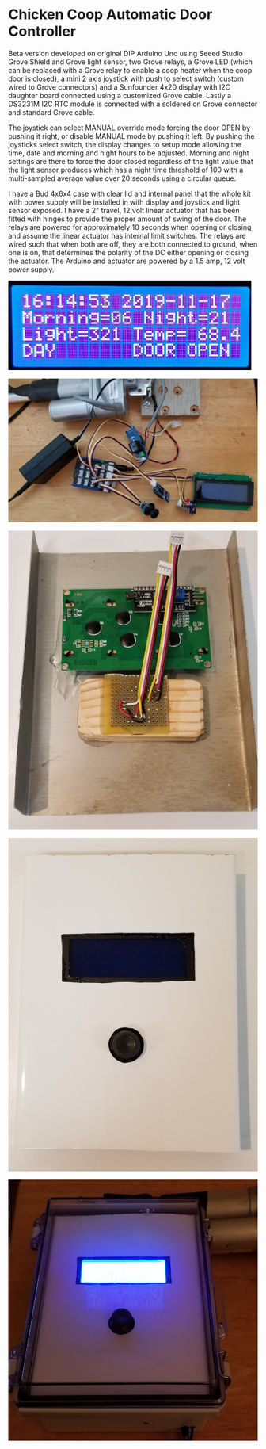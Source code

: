 # Chicken Coop Automatic Door Controller

Beta version developed on original DIP Arduino Uno using Seeed Studio Grove Shield and Grove light sensor, two Grove relays, a Grove LED (which can be replaced with a Grove relay to enable a coop heater when the coop door is closed), a mini 2 axis joystick with push to select switch (custom wired to Grove connectors) and a Sunfounder 4x20 display with I2C daughter board connected using a customized Grove cable. Lastly a DS3231M I2C RTC module is connected with a soldered on Grove connector and standard Grove cable.

The joystick can select MANUAL override mode forcing the door OPEN by pushing it right, or disable MANUAL mode by pushing it left. By pushing the joysticks select switch, the display changes to setup mode allowing the time, date and morning and night hours to be adjusted. Morning and night settings are there to force the door closed regardless of the light value that the light sensor produces which has a night time threshold of 100 with a multi-sampled average value over 20 seconds using a circular queue.

I have a Bud 4x6x4 case with clear lid and internal panel that the whole kit with power supply will be installed in with display and joystick and light sensor exposed. I have a 2" travel, 12 volt linear actuator that has been fitted with hinges to provide the proper amount of swing of the door. The relays are powered for approximately 10 seconds when opening or closing and assume the linear actuator has internal limit switches. The relays are wired such that when both are off, they are both connected to ground, when one is on, that determines the polarity of the DC either opening or closing the actuator. The Arduino and actuator are powered by a 1.5 amp, 12 volt power supply.

![alt text](https://github.com/simmunity/ChickenDoorArduino/blob/master/ChickenDoorDisplay.jpg "This is the display when not in setup")

![alt text](https://github.com/simmunity/ChickenDoorArduino/blob/master/ChickenDoorHardware.jpg "Here is the hardware")

![alt text](https://github.com/simmunity/ChickenDoorArduino/blob/master/ChickenPanelBack.jpg "The back of the control panel")

![alt text](https://github.com/simmunity/ChickenDoorArduino/blob/master/ChickenPanelFront.jpg "Front of the control panel")

![alt text](https://github.com/simmunity/ChickenDoorArduino/blob/master/ChickenBoxedController.jpg "Boxed electronics")
